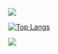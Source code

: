 <img src="https://capsule-render.vercel.app/api?type=waving&color=B041FF&height=150&section=header&text=HoongGilDong&fontColor=ffffff&fontSize=60" />



[![Top Langs](https://github-readme-stats.vercel.app/api/top-langs/?username=Hoonggildong)](https://github.com/anuraghazra/github-readme-stats)



<img src="https://capsule-render.vercel.app/api?type=waving&color=B041FF&height=150&section=footer" />
<!--
**Hoonggildong/Hoonggildong** is a ✨ _special_ ✨ repository because its `README.md` (this file) appears on your GitHub profile.

Here are some ideas to get you started:

- 🔭 I’m currently working on ...
- 🌱 I’m currently learning ...
- 👯 I’m looking to collaborate on ...
- 🤔 I’m looking for help with ...
- 💬 Ask me about ...
- 📫 How to reach me: ...
- 😄 Pronouns: ...
- ⚡ Fun fact: ...
-->
